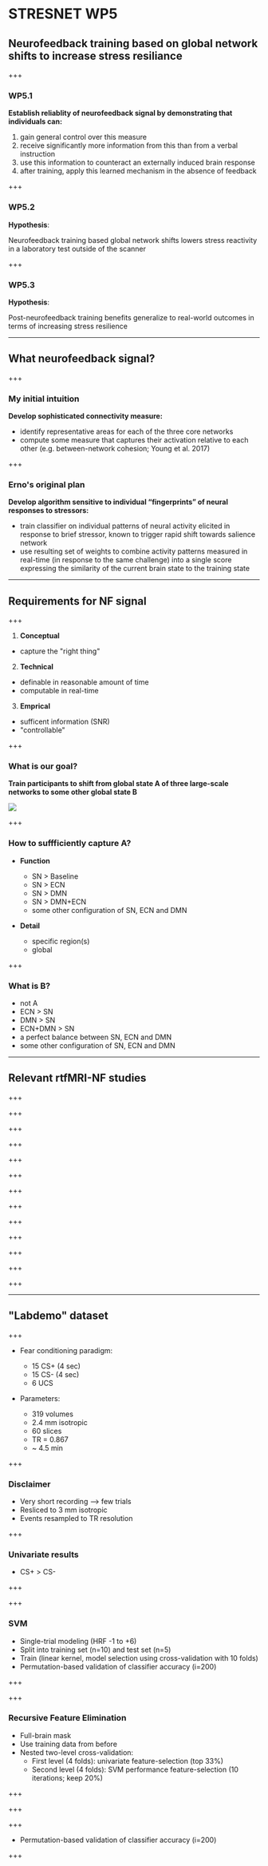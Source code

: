 # STRESNET WP5

## Neurofeedback training based on global network shifts to increase stress resiliance

+++

### WP5.1

**Establish reliablity of neurofeedback signal by demonstrating that individuals can:**
  1. gain general control over this measure
  2. receive significantly more information from this than from a verbal instruction
  3. use this information to counteract an externally induced brain response
  4. after training, apply this learned mechanism in the absence of feedback

+++

### WP5.2

**Hypothesis**:

Neurofeedback training based global network shifts lowers stress reactivity in a laboratory test outside of the scanner

+++

### WP5.3

**Hypothesis**:

Post-neurofeedback training benefits generalize to real-world outcomes in terms of increasing stress resilience

---

## What neurofeedback signal?

+++

### My initial intuition
**Develop sophisticated connectivity measure:**
  - identify representative areas for each of the three core networks
  - compute some measure that captures their activation relative to each other (e.g. between-network cohesion; Young et al. 2017)

+++

### Erno's original plan
**Develop algorithm  sensitive  to  individual  “fingerprints”  of  neural  responses  to  stressors:**
  - train classifier on individual patterns of neural activity elicited in response to brief stressor, known to trigger rapid shift towards salience network
  - use resulting set of weights to combine activity patterns measured in real-time (in response to the same challenge) into a single score expressing the similarity of the current brain state to the training state


---

## Requirements for NF signal

+++

1. **Conceptual**
  - capture the "right thing"

2. **Technical**
  - definable in reasonable amount of time
  - computable in real-time

3. **Emprical**
  - sufficent information (SNR)
  - "controllable"

+++

### What is our goal?

**Train participants to shift from global state A of three large-scale networks to some other global state B**

![](images/global_shifts.png)

+++

### How to suffficiently capture A?

- **Function**
  - SN > Baseline
  - SN > ECN
  - SN > DMN
  - SN > DMN+ECN
  - some other configuration of SN, ECN and DMN

- **Detail**
  - specific region(s)
  - global

+++

### What is B?

- not A
- ECN > SN
- DMN > SN
- ECN+DMN > SN
- a perfect balance between SN, ECN and DMN
- some other configuration of SN, ECN and DMN


---


## Relevant rtfMRI-NF studies

+++
<!-- .slide: data-background-image="images/CAN_NF_Studies.png" data-background-size="contain" -->

+++
<!-- .slide: data-background-image="images/Hamilton_2016.png" data-background-size="55% 90%" -->

+++
<!-- .slide: data-background-image="images/Veit_2012.png" data-background-size="contain" -->

+++
<!-- .slide: data-background-image="images/Paret_2016.png" data-background-size="contain" -->

+++
<!-- .slide: data-background-image="images/Nicholson_2017.png" data-background-size="57% 100%" -->

+++
<!-- .slide: data-background-image="images/Scheinost_2013.png" data-background-size="55% 55%" -->

+++
<!-- .slide: data-background-image="images/Sarkheil_2015.png" data-background-size="55% 45%" -->

+++
<!-- .slide: data-background-image="images/Kadosh_2017.png" data-background-size="55% 90%" -->

+++
<!-- .slide: data-background-image="images/Zhang_2015.png" data-background-size="55% 80%" -->

+++
<!-- .slide: data-background-image="images/Zilverstand_2015.png" data-background-size="55% 90%" -->

+++
<!-- .slide: data-background-image="images/Koush_2017.png" data-background-size="55% 90%" -->

+++
<!-- .slide: data-background-image="images/Moll_2014.png" data-background-size="70% 100%" -->

+++
<!-- .slide: data-background-image="images/Li_2016.png" data-background-size="55% 100%" -->


---


## "Labdemo" dataset

+++

- Fear conditioning paradigm:
  - 15 CS+ (4 sec)
  - 15 CS- (4 sec)
  - 6 UCS

- Parameters:
  - 319 volumes
  - 2.4 mm isotropic
  - 60 slices
  - TR = 0.867
  - ~ 4.5 min

+++

### Disclaimer

- Very short recording --> few trials
- Resliced to 3 mm isotropic
- Events resampled to TR resolution

+++

### Univariate results

- CS+ > CS-

+++

<!-- .slide: data-background-image="images/labdemo_univariate.png" data-background-size="auto 90%" -->

+++

### SVM

- Single-trial modeling (HRF -1 to +6)
- Split into training set (n=10) and test set (n=5)
- Train (linear kernel, model selection using cross-validation with 10 folds)
- Permutation-based validation of classifier accuracy (i=200)

+++

<!-- .slide: data-background-image="images/labdemo_svm.png" data-background-size="auto 90%" -->

+++

### Recursive Feature Elimination

- Full-brain mask
- Use training data from before
- Nested two-level cross-validation:
  - First level (4 folds): univariate feature-selection (top 33%)
  - Second level (4 folds): SVM performance feature-selection (10 iterations; keep 20%)

+++

<!-- .slide: data-background-image="images/labdemo_rfe_generalization.png" data-background-size="auto 90%" -->

+++

<!-- .slide: data-background-image="images/labdemo_rfe.png" data-background-size="auto 90%" -->

+++

- Permutation-based validation of classifier accuracy (i=200)

+++

<!-- .slide: data-background-image="images/labdemo_rfe_svm.png" data-background-size="auto 90%" -->
